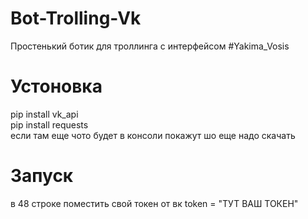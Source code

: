 # Bot-Trolling-Vk
Простенький ботик для троллинга с интерфейсом #Yakima_Vosis  
# Устоновка
pip install vk_api  
pip install requests  
если там еще чото будет в консоли покажут шо еще надо скачать  
# Запуск
в 48 строке поместить свой токен от вк   token = "ТУТ ВАШ ТОКЕН"
